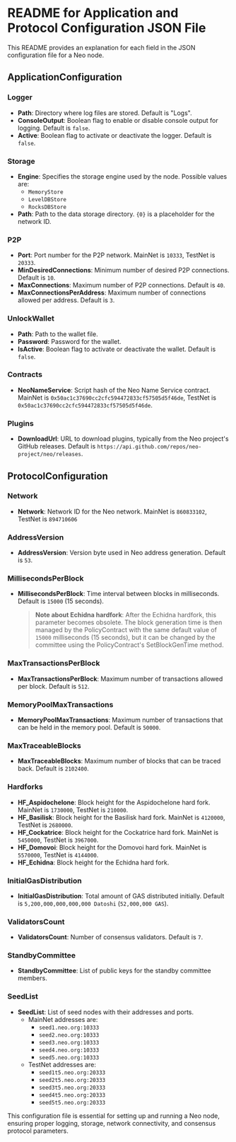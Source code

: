 # README for Application and Protocol Configuration JSON File

This README provides an explanation for each field in the JSON configuration file for a Neo node.

## ApplicationConfiguration

### Logger
- **Path**: Directory where log files are stored. Default is "Logs".
- **ConsoleOutput**: Boolean flag to enable or disable console output for logging. Default is `false`.
- **Active**: Boolean flag to activate or deactivate the logger. Default is `false`.

### Storage
- **Engine**: Specifies the storage engine used by the node. Possible values are:
    - `MemoryStore`
    - `LevelDBStore`
    - `RocksDBStore`
- **Path**: Path to the data storage directory. `{0}` is a placeholder for the network ID.

### P2P
- **Port**: Port number for the P2P network. MainNet is `10333`, TestNet is `20333`.
- **MinDesiredConnections**: Minimum number of desired P2P connections. Default is `10`.
- **MaxConnections**: Maximum number of P2P connections. Default is `40`.
- **MaxConnectionsPerAddress**: Maximum number of connections allowed per address. Default is `3`.

### UnlockWallet
- **Path**: Path to the wallet file.
- **Password**: Password for the wallet.
- **IsActive**: Boolean flag to activate or deactivate the wallet. Default is `false`.

### Contracts
- **NeoNameService**: Script hash of the Neo Name Service contract. MainNet is `0x50ac1c37690cc2cfc594472833cf57505d5f46de`, TestNet is `0x50ac1c37690cc2cfc594472833cf57505d5f46de`.

### Plugins
- **DownloadUrl**: URL to download plugins, typically from the Neo project's GitHub releases. Default is `https://api.github.com/repos/neo-project/neo/releases`.

## ProtocolConfiguration

### Network
- **Network**: Network ID for the Neo network. MainNet is `860833102`, TestNet is `894710606`

### AddressVersion
- **AddressVersion**: Version byte used in Neo address generation. Default is `53`.

### MillisecondsPerBlock
- **MillisecondsPerBlock**: Time interval between blocks in milliseconds. Default is `15000` (15 seconds).
  > **Note about Echidna hardfork**: After the Echidna hardfork, this parameter becomes obsolete. The block generation time is then managed by the PolicyContract with the same default value of `15000` milliseconds (15 seconds), but it can be changed by the committee using the PolicyContract's SetBlockGenTime method.

### MaxTransactionsPerBlock
- **MaxTransactionsPerBlock**: Maximum number of transactions allowed per block. Default is `512`.

### MemoryPoolMaxTransactions
- **MemoryPoolMaxTransactions**: Maximum number of transactions that can be held in the memory pool. Default is `50000`.

### MaxTraceableBlocks
- **MaxTraceableBlocks**: Maximum number of blocks that can be traced back. Default is `2102400`.

### Hardforks
- **HF_Aspidochelone**: Block height for the Aspidochelone hard fork. MainNet is `1730000`, TestNet is `210000`.
- **HF_Basilisk**: Block height for the Basilisk hard fork. MainNet is `4120000`, TestNet is `2680000`.
- **HF_Cockatrice**: Block height for the Cockatrice hard fork. MainNet is `5450000`, TestNet is `3967000`.
- **HF_Domovoi**: Block height for the Domovoi hard fork. MainNet is `5570000`, TestNet is `4144000`.
- **HF_Echidna**: Block height for the Echidna hard fork.


### InitialGasDistribution
- **InitialGasDistribution**: Total amount of GAS distributed initially. Default is `5,200,000,000,000,000 Datoshi` (`52,000,000 GAS`).

### ValidatorsCount
- **ValidatorsCount**: Number of consensus validators. Default is `7`.

### StandbyCommittee
- **StandbyCommittee**: List of public keys for the standby committee members.

### SeedList
- **SeedList**: List of seed nodes with their addresses and ports.
  - MainNet addresses are:
      - `seed1.neo.org:10333`
      - `seed2.neo.org:10333`
      - `seed3.neo.org:10333`
      - `seed4.neo.org:10333`
      - `seed5.neo.org:10333`
  - TestNet addresses are:
      - `seed1t5.neo.org:20333`
      - `seed2t5.neo.org:20333`
      - `seed3t5.neo.org:20333`
      - `seed4t5.neo.org:20333`
      - `seed5t5.neo.org:20333`

This configuration file is essential for setting up and running a Neo node, ensuring proper logging, storage, network connectivity, and consensus protocol parameters.
